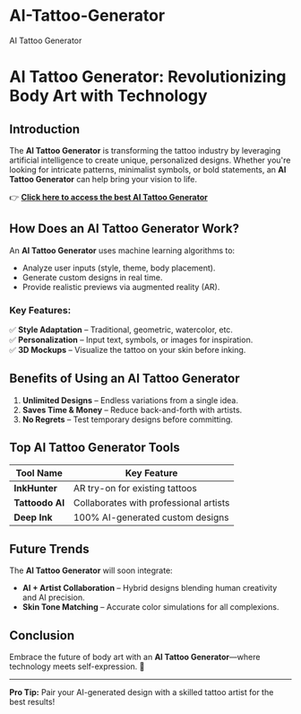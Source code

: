 # AI-Tattoo-Generator
AI Tattoo Generator
# AI Tattoo Generator: Revolutionizing Body Art with Technology  

## Introduction  
The **AI Tattoo Generator** is transforming the tattoo industry by leveraging artificial intelligence to create unique, personalized designs. Whether you're looking for intricate patterns, minimalist symbols, or bold statements, an **AI Tattoo Generator** can help bring your vision to life.  

👉 [**Click here to access the best AI Tattoo Generator**](https://free.thefinds.biz/?utm_medium=4757684a36bcc52cd97b6d64143dc6f5786e80e4&utm_campaign=Global&cid={clickId})

## How Does an AI Tattoo Generator Work?  
An **AI Tattoo Generator** uses machine learning algorithms to:  
- Analyze user inputs (style, theme, body placement).  
- Generate custom designs in real time.  
- Provide realistic previews via augmented reality (AR).  

### Key Features:  
✅ **Style Adaptation** – Traditional, geometric, watercolor, etc.  
✅ **Personalization** – Input text, symbols, or images for inspiration.  
✅ **3D Mockups** – Visualize the tattoo on your skin before inking.  

## Benefits of Using an AI Tattoo Generator  
1. **Unlimited Designs** – Endless variations from a single idea.  
2. **Saves Time & Money** – Reduce back-and-forth with artists.  
3. **No Regrets** – Test temporary designs before committing.  

## Top AI Tattoo Generator Tools  
| Tool Name          | Key Feature                          |  
|--------------------|--------------------------------------|  
| **InkHunter**      | AR try-on for existing tattoos      |  
| **Tattoodo AI**    | Collaborates with professional artists |  
| **Deep Ink**       | 100% AI-generated custom designs    |  

## Future Trends  
The **AI Tattoo Generator** will soon integrate:  
- **AI + Artist Collaboration** – Hybrid designs blending human creativity and AI precision.  
- **Skin Tone Matching** – Accurate color simulations for all complexions.  

## Conclusion  
Embrace the future of body art with an **AI Tattoo Generator**—where technology meets self-expression. 🚀  

---  
**Pro Tip:** Pair your AI-generated design with a skilled tattoo artist for the best results!  
